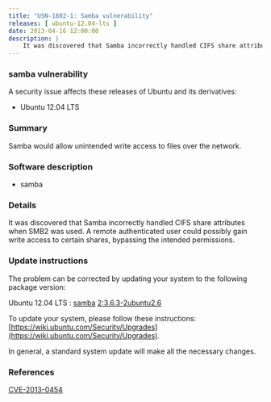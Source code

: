 ```yaml
---
title: "USN-1802-1: Samba vulnerability"
releases: [ ubuntu-12.04-lts ]
date: 2013-04-16 12:00:00
description: |
    It was discovered that Samba incorrectly handled CIFS share attributes when SMB2 was used. A remote authenticated user could possibly gain write access to certain shares, bypassing the intended permissions. 
--- 
```

 
### samba vulnerability

A security issue affects these releases of Ubuntu and its derivatives:

* Ubuntu 12.04 LTS

### Summary

Samba would allow unintended write access to files over the network. 

### Software description

* samba 

### Details

It was discovered that Samba incorrectly handled CIFS share attributes when SMB2 was used. A remote authenticated user could possibly gain write access to certain shares, bypassing the intended permissions. 

### Update instructions

The problem can be corrected by updating your system to the following package version:

Ubuntu 12.04 LTS
 : [samba](https://launchpad.net/ubuntu/+source/samba) <span> [2:3.6.3-2ubuntu2.6](https://launchpad.net/ubuntu/+source/samba/2:3.6.3-2ubuntu2.6) </span> 

To update your system, please follow these instructions: [https://wiki.ubuntu.com/Security/Upgrades](https://wiki.ubuntu.com/Security/Upgrades).

In general, a standard system update will make all the necessary changes. 

### References

 [CVE-2013-0454](http://people.ubuntu.com/~ubuntu-security/cve/CVE-2013-0454)
 
